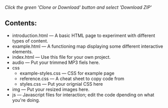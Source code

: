 *Click the green 'Clone or Download' button and select 'Download ZIP'*

## Contents:

* introduction.html — A basic HTML page to experiment with different types of content.
* example.html — A functioning map displaying some different interactive elements.
* index.html — Use this file for your own project.
* audio — Put your trimmed MP3 fiels here.
* css 
  * example-styles.css — CSS for example page
  * reference.css — A cheat sheet to copy code from
  * styles.css — Put your orignial CSS here
* img — Put your resized images here.
* js — Javascript files for interaction; edit the code dpending on what you're doing. 




